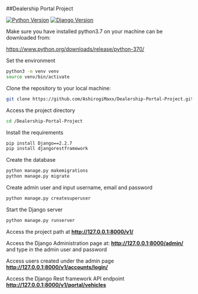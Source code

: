 ##Dealership Portal Project


[![Python Version](https://img.shields.io/badge/python-3.7-brightgreen.svg)](https://python.org)
[![Django Version](https://img.shields.io/badge/django-2.2.7-brightgreen.svg)](https://djangoproject.com)

Make sure you have installed python3.7 on your machine can be downloaded from:

https://www.python.org/downloads/release/python-370/

Set the environment 

```bash
python3 -m venv venv
source venv/bin/activate
```

Clone the repository to your local machine:
```bash
git clone https://github.com/AshirogiMaxx/Dealership-Portal-Project.git
```

Access the project directory 

```bash
cd /Dealership-Portal-Project
```

Install the requirements 
```bash
pip install Django==2.2.7
pip install djangorestframework
```

Create the database
```bash
python manage.py makemigrations
python manage.py migrate
```

Create admin user and input username, email and password
```bash
python manage.py createsuperuser
```

Start the Django server
```bash
python manage.py runserver
```

Access the project path at **http://127.0.0.1:8000/v1/**

Access the Django Administration page at: **http://127.0.0.1:8000/admin/** and type in the admin user and password

Access users created under the admin page **http://127.0.0.1:8000/v1/accounts/login/**

Access the Django Rest framework API endpoint **http://127.0.0.1:8000/v1/portal/vehicles**


